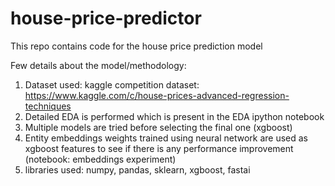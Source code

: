 # house-price-predictor

This repo contains code for the house price prediction model

Few details about the model/methodology:

1. Dataset used: kaggle competition dataset: https://www.kaggle.com/c/house-prices-advanced-regression-techniques 
2. Detailed EDA is performed which is present in the EDA ipython notebook
3. Multiple models are tried before selecting the final one (xgboost)
4. Entity embeddings weights trained using neural network are used as xgboost features to see if there is any performance improvement (notebook: embeddings experiment)
5. libraries used: numpy, pandas, sklearn, xgboost, fastai
